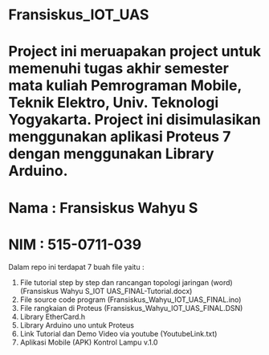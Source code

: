 # Fransiskus_IOT_UAS
# Project ini meruapakan project untuk memenuhi tugas akhir semester mata kuliah Pemrograman Mobile, Teknik Elektro, Univ. Teknologi Yogyakarta. Project ini disimulasikan menggunakan aplikasi Proteus 7 dengan menggunakan Library Arduino.
# Nama : Fransiskus Wahyu S
# NIM : 515-0711-039
Dalam repo ini terdapat 7 buah file yaitu :
1. File tutorial step by step dan rancangan topologi jaringan (word) (Fransiskus Wahyu S_IOT UAS_FINAL-Tutorial.docx)
2. File source code program (Fransiskus_Wahyu_IOT_UAS_FINAL.ino)
3. File rangkaian di Proteus (Fransiskus_Wahyu_IOT_UAS_FINAL.DSN)
4. Library EtherCard.h
5. Library Arduino uno untuk Proteus
6. Link Tutorial dan Demo Video via youtube (YoutubeLink.txt)
7. Aplikasi Mobile (APK) Kontrol Lampu v.1.0
